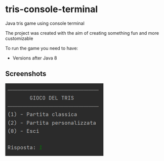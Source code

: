 # tris-console-terminal
Java tris game using console terminal

The project was created with the aim of creating something fun and more customizable

To run the game you need to have:
- Versions after Java 8

## Screenshots

![App Screenshot](./media/screenshot_menu.png)
